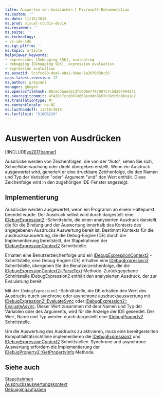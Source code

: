 ```yaml
---
title: Auswerten von Ausdrücken | Microsoft-Dokumentation
ms.custom: ''
ms.date: 11/15/2016
ms.prod: visual-studio-dev14
ms.reviewer: ''
ms.suite: ''
ms.technology:
- vs-ide-sdk
ms.tgt_pltfrm: ''
ms.topic: article
helpviewer_keywords:
- expressions [Debugging SDK], evaluating
- debugging [Debugging SDK], expression evaluation
- expression evaluation
ms.assetid: 5ccfcc80-dea5-48a1-8bae-6a26f8d3bc56
caps.latest.revision: 12
ms.author: gregvanl
manager: ghogen
ms.openlocfilehash: 8bcecdaaea21dfc0d6e776790757cbd207494271
ms.sourcegitcommit: af428c7ccd007e668ec0dd8697c88fc5d8bca1e2
ms.translationtype: MT
ms.contentlocale: de-DE
ms.lasthandoff: 11/16/2018
ms.locfileid: "51806229"
---
```

# <a name="evaluating-expressions"></a>Auswerten von Ausdrücken
[!INCLUDE[vs2017banner](../../includes/vs2017banner.md)]

Ausdrücke werden von Zeichenfolgen, die von der "Auto", sehen Sie sich, Schnellüberwachung oder direkt übergeben erstellt. Wenn ein Ausdruck ausgewertet wird, generiert er eine druckbare Zeichenfolge, die den Namen und Typ der Variablen "oder" Argument "und" den Wert enthält. Diese Zeichenfolge wird in den zugehörigen IDE-Fenster angezeigt.  
  
## <a name="implementation"></a>Implementierung  
 Ausdrücke werden ausgewertet, wenn ein Programm an einem Haltepunkt beendet wurde. Der Ausdruck selbst wird durch dargestellt eine [IDebugExpression2](../../extensibility/debugger/reference/idebugexpression2.md) -Schnittstelle, die einen analysierten Ausdruck darstellt, die für die Bindung und der Auswertung innerhalb des Kontexts des angegebenen Ausdrucks Auswertung bereit ist. Bestimmt Kontexts für die ausdrucksauswertung, die die Debug-Engine (DE) durch die Implementierung bereitstellt, der Stapelrahmen der [IDebugExpressionContext2](../../extensibility/debugger/reference/idebugexpressioncontext2.md) Schnittstelle.  
  
 Erhalten eine Benutzerzeichenfolge und ein [IDebugExpressionContext2](../../extensibility/debugger/reference/idebugexpressioncontext2.md) -Schnittstelle, eine Debug-Engine (DE) erhalten eine [IDebugExpression2](../../extensibility/debugger/reference/idebugexpression2.md) Schnittstelle, übergeben Sie die Benutzerzeichenfolge, die die [ IDebugExpressionContext2::ParseText](../../extensibility/debugger/reference/idebugexpressioncontext2-parsetext.md) Methode. Zurückgegebene Schnittstelle IDebugExpression2 enthält den analysierten Ausdruck, der zur Evaluierung bereit.  
  
 Mit der `IDebugExpression2` -Schnittstelle, die DE erhalten den Wert des Ausdrucks durch synchrone oder asynchrone ausdrucksauswertung mit [IDebugExpression2::EvaluateSync](../../extensibility/debugger/reference/idebugexpression2-evaluatesync.md) oder [IDebugExpression2:: EvaluateAsync](../../extensibility/debugger/reference/idebugexpression2-evaluateasync.md). Dieser Wert zusammen mit dem Namen und Typ der Variablen oder des Arguments, wird für die Anzeige der IDE gesendet. Der Wert, Name und Typ werden durch dargestellt eine [IDebugProperty2](../../extensibility/debugger/reference/idebugproperty2.md) Schnittstelle.  
  
 Um die Auswertung des Ausdrucks zu aktivieren, muss eine bereitgestellten Kompatibilitätsrichtlinie implementieren die [IDebugExpression2](../../extensibility/debugger/reference/idebugexpression2.md) und [IDebugExpressionContext2](../../extensibility/debugger/reference/idebugexpressioncontext2.md) Schnittstellen. Synchrone und asynchrone Auswertung erfordern die Implementierung der [IDebugProperty2::GetPropertyInfo](../../extensibility/debugger/reference/idebugproperty2-getpropertyinfo.md) Methode.  
  
## <a name="see-also"></a>Siehe auch  
 [Stapelrahmen](../../extensibility/debugger/stack-frames.md)   
 [Ausdrucksauswertungskontext](../../extensibility/debugger/expression-evaluation-context.md)   
 [Debuggingaufgaben](../../extensibility/debugger/debugging-tasks.md)

